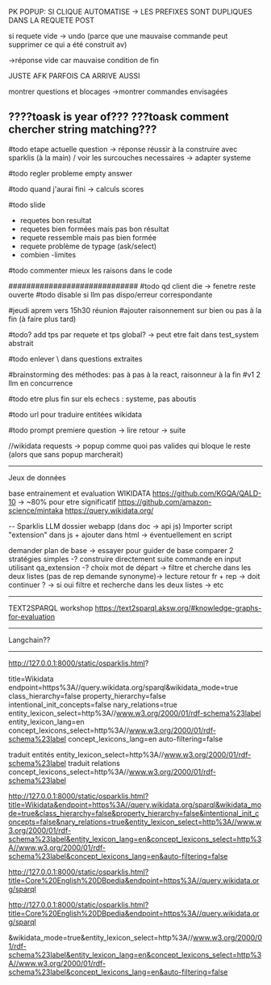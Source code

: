 PK POPUP: SI CLIQUE AUTOMATISE -> LES PREFIXES SONT DUPLIQUES DANS LA REQUETE POST

si requete vide -> undo (parce que une mauvaise commande peut supprimer ce qui a été construit av)

->réponse vide car mauvaise condition de fin

JUSTE AFK PARFOIS CA ARRIVE AUSSI

montrer questions et blocages
->montrer commandes envisagées

????toask is year of???
???toask comment chercher string matching???
------------------------
#todo etape actuelle
question -> réponse
réussir à la construire avec sparklis (à la main) / voir les surcouches necessaires
-> adapter systeme

#todo regler probleme empty answer

#todo quand j'aurai fini -> calculs scores

#todo slide 
- requetes bon resultat
- requetes bien formées mais pas bon résultat
- requete ressemble mais pas bien formée
- requete problème de typage (ask/select)
- combien
-limites 

#todo commenter mieux les raisons dans le code

#############################
#todo qd client die -> fenetre reste ouverte
#todo disable si llm pas dispo/erreur correspondante

#jeudi aprem vers 15h30 réunion 
#ajouter raisonnement sur bien ou pas à la fin (à faire plus tard)

#todo? add tps par requete et tps global? -> peut etre fait dans test_system abstrait

#todo enlever \ dans questions extraites

#brainstorming des méthodes: pas à pas à la react, raisonneur à la fin
#v1 2 llm en concurrence

#todo etre plus fin sur els echecs : systeme, pas aboutis

#todo url pour traduire entitées wikidata

#todo prompt premiere question -> lire retour -> suite

//wikidata requests -> popup comme quoi pas valides qui bloque le reste (alors que sans popup marcherait)

____________
Jeux de données

base entrainement et evaluation
WIKIDATA
https://github.com/KGQA/QALD-10 -> ~80% pour etre significatif
https://github.com/amazon-science/mintaka
https://query.wikidata.org/


--
Sparklis LLM
dossier webapp (dans doc -> api js)
Importer script "extension" dans js + ajouter dans html -> éventuellement en script

demander plan de base -> essayer pour guider de base 
comparer 2 stratégies simples
-? construire directement suite commande en input utilisant qa_extension
-? choix mot de départ -> filtre et cherche dans les deux listes (pas de rep demande synonyme)-> lecture retour fr + rep -> doit continuer ? -> si oui filtre et recherche dans les deux listes -> etc 


-----------------------------------
TEXT2SPARQL workshop
https://text2sparql.aksw.org/#knowledge-graphs-for-evaluation

-----------------------------------
Langchain??

-----------------------------------

http://127.0.0.1:8000/static/osparklis.html?

title=Wikidata
endpoint=https%3A//query.wikidata.org/sparql&wikidata_mode=true
class_hierarchy=false
property_hierarchy=false
intentional_init_concepts=false
nary_relations=true
entity_lexicon_select=http%3A//www.w3.org/2000/01/rdf-schema%23label
entity_lexicon_lang=en
concept_lexicons_select=http%3A//www.w3.org/2000/01/rdf-schema%23label
concept_lexicons_lang=en
auto-filtering=false


traduit entités
entity_lexicon_select=http%3A//www.w3.org/2000/01/rdf-schema%23label
traduit relations
concept_lexicons_select=http%3A//www.w3.org/2000/01/rdf-schema%23label

http://127.0.0.1:8000/static/osparklis.html?title=Wikidata&endpoint=https%3A//query.wikidata.org/sparql&wikidata_mode=true&class_hierarchy=false&property_hierarchy=false&intentional_init_concepts=false&nary_relations=true&entity_lexicon_select=http%3A//www.w3.org/2000/01/rdf-schema%23label&entity_lexicon_lang=en&concept_lexicons_select=http%3A//www.w3.org/2000/01/rdf-schema%23label&concept_lexicons_lang=en&auto-filtering=false

http://127.0.0.1:8000/static/osparklis.html?title=Core%20English%20DBpedia&endpoint=https%3A//query.wikidata.org/sparql

http://127.0.0.1:8000/static/osparklis.html?title=Core%20English%20DBpedia&endpoint=https%3A//query.wikidata.org/sparql

&wikidata_mode=true&entity_lexicon_select=http%3A//www.w3.org/2000/01/rdf-schema%23label&entity_lexicon_lang=en&concept_lexicons_select=http%3A//www.w3.org/2000/01/rdf-schema%23label&concept_lexicons_lang=en&auto-filtering=false